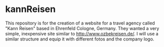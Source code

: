 # kannReisen
This repository is for the creation of a website for a travel agency called "Kann Reisen" based in Ehrenfeld Cologne, Germany.
They wanted a very simple, inexpensive site similar to http://www.ozbekreisen.de/. I will use a similar structure and equip it with different fotos and the company logo. 
